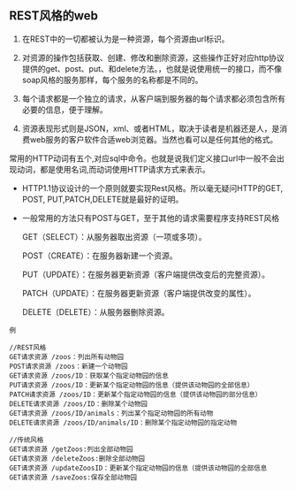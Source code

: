 ## REST风格的web

1. 在REST中的一切都被认为是一种资源，每个资源由url标识。

2. 对资源的操作包括获取、创建、修改和删除资源，这些操作正好对应http协议提供的get、post、put、和delete方法。，也就是说使用统一的接口，而不像soap风格的服务那样，每个服务的名称都是不同的。

3. 每个请求都是一个独立的请求，从客户端到服务器的每个请求都必须包含所有必要的信息，便于理解。

4. 资源表现形式则是JSON，xml、或者HTML，取决于读者是机器还是人，是消费web服务的客户软件合适web浏览器。当然也看可以是任何其他的格式。


常用的HTTP动词有五个,对应sql中命令。也就是说我们定义接口url中一般不会出现动词，都是使用名词,而动词使用HTTP请求方式来表示。

* HTTP1.1协议设计的一个原则就要实现Rest风格。所以毫无疑问HTTP的GET, POST, PUT,PATCH,DELETE就是最好的证明。

* 一般常用的方法只有POST与GET，至于其他的请求需要程序支持REST风格


    GET（SELECT）：从服务器取出资源（一项或多项）。
    
    POST（CREATE）：在服务器新建一个资源。
    
    PUT（UPDATE）：在服务器更新资源（客户端提供改变后的完整资源）。
    
    PATCH（UPDATE）：在服务器更新资源（客户端提供改变的属性）。
    
    DELETE（DELETE）：从服务器删除资源。
    


`例`

    //REST风格
    GET请求资源 /zoos：列出所有动物园
    POST请求资源 /zoos：新建一个动物园
    GET请求资源 /zoos/ID：获取某个指定动物园的信息
    PUT请求资源 /zoos/ID：更新某个指定动物园的信息（提供该动物园的全部信息）
    PATCH请求资源 /zoos/ID：更新某个指定动物园的信息（提供该动物园的部分信息）
    DELETE请求资源 /zoos/ID：删除某个动物园
    GET请求资源 /zoos/ID/animals：列出某个指定动物园的所有动物
    DELETE请求资源 /zoos/ID/animals/ID：删除某个指定动物园的指定动物
    
    //传统风格
    GET请求资源 /getZoos:列出全部动物园
    GET请求资源 /deleteZoos:删除全部动物园
    GET请求资源 /updateZoosID：更新某个指定动物园的信息（提供该动物园的全部信息
    GET请求资源 /saveZoos:保存全部动物园